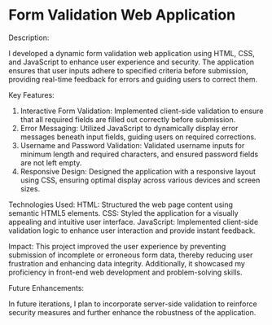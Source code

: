 # Form Validation Web Application

Description:

I developed a dynamic form validation web application using HTML, CSS, and JavaScript to enhance user experience and security. The application ensures that user inputs adhere to specified criteria before submission, providing real-time feedback for errors and guiding users to correct them.

Key Features:
1. Interactive Form Validation: Implemented client-side validation to ensure that all required fields are filled out correctly before submission.
2. Error Messaging: Utilized JavaScript to dynamically display error messages beneath input fields, guiding users on required corrections.
3. Username and Password Validation: Validated username inputs for minimum length and required characters, and ensured password fields are not left empty.
4. Responsive Design: Designed the application with a responsive layout using CSS, ensuring optimal display across various devices and screen sizes.

Technologies Used:
HTML: Structured the web page content using semantic HTML5 elements.
CSS: Styled the application for a visually appealing and intuitive user interface.
JavaScript: Implemented client-side validation logic to enhance user interaction and provide instant feedback.

Impact:
This project improved the user experience by preventing submission of incomplete or erroneous form data, thereby reducing user frustration and enhancing data integrity. Additionally, it showcased my proficiency in front-end web development and problem-solving skills.

Future Enhancements:

In future iterations, I plan to incorporate server-side validation to reinforce security measures and further enhance the robustness of the application.
